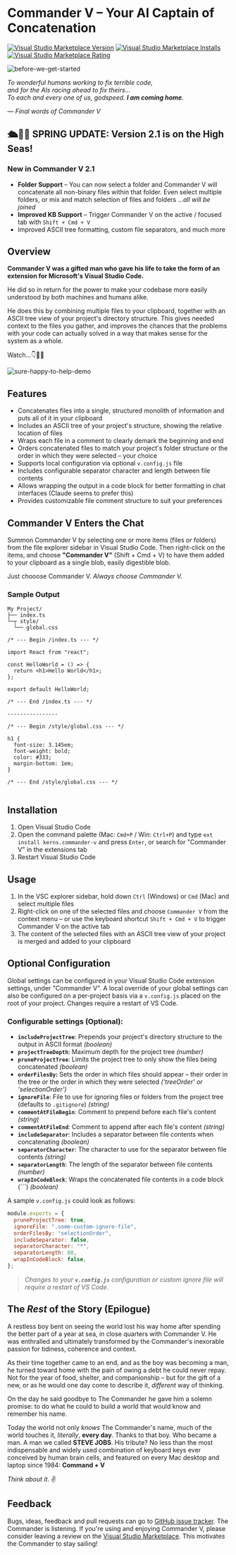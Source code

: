 # Commander V – Your AI Captain of Concatenation

[![Visual Studio Marketplace Version](https://img.shields.io/visual-studio-marketplace/v/kerns.commander-v?label=Visual%20Studio%20Marketplace)](https://marketplace.visualstudio.com/items?itemName=kerns.commander-v)
[![Visual Studio Marketplace Installs](https://img.shields.io/visual-studio-marketplace/i/kerns.commander-v?label=Installs)](https://marketplace.visualstudio.com/items?itemName=kerns.commander-v)
[![Visual Studio Marketplace Rating](https://img.shields.io/visual-studio-marketplace/r/kerns.commander-v?label=Rating)](https://marketplace.visualstudio.com/items?itemName=kerns.commander-v)

![before-we-get-started](https://user-images.githubusercontent.com/20254/233304185-ceba2782-c8dc-4bc3-95de-18a9f7091f90.png)

_To wonderful humans working to fix terrible code,  
and for the AIs racing ahead to fix theirs...  
To each and every one of us, godspeed. **I am coming home**._

<cite>— Final words of Commander V</cite>

## 🛳️🐬💦 SPRING UPDATE: Version 2.1 is on the High Seas!

### New in Commander V 2.1

- **Folder Support** – You can now select a folder and Commander V will concatenate all non-binary files within that folder. Even select multiple folders, or mix and match selection of files and folders ..._all will be joined_
- **Improved KB Support** – Trigger Commander V on the active / focused tab with `Shift + Cmd + V`
- Improved ASCII tree formatting, custom file separators, and much more

## Overview

**Commander V was a gifted man who gave his life to take the form of an extension for Microsoft's Visual Studio Code.**

He did so in return for the power to make your codebase more easily understood by both machines and humans alike.

He does this by combining multiple files to your clipboard, together with an ASCII tree view of your project's directory structure. This gives needed context to the files you gather, and improves the chances that the problems with your code can actually solved in a way that makes sense for the system as a whole.

Watch...👇👀🍿

![sure-happy-to-help-demo](https://user-images.githubusercontent.com/20254/233346169-2d0d90c8-d948-415d-8041-f29d822ecb0f.gif)

## Features

- Concatenates files into a single, structured monolith of information and puts all of it in your clipboard
- Includes an ASCII tree of your project's structure, showing the relative location of files
- Wraps each file in a comment to clearly demark the beginning and end
- Orders concatenated files to match your project's folder structure or the order in which they were selected – your choice
- Supports local configuration via optional `v.config.js` file
- Includes configurable separator character and length between file contents
- Allows wrapping the output in a code block for better formatting in chat interfaces (Claude seems to prefer this)
- Provides customizable file comment structure to suit your preferences

## Commander V Enters the Chat

Summon Commander V by selecting one or more items (files _or_ folders) from the file explorer sidebar in Visual Studio Code. Then right-click on the items, and choose **"Commander V"** (Shift + Cmd + V) to have them added to your clipboard as a single blob, easily digestible blob.

Just chooose Commander V. _Always choose Commander V._

### Sample Output

```
My Project/
├── index.ts
└─┬ style/
  └── global.css

/* --- Begin /index.ts --- */

import React from "react";

const HelloWorld = () => {
  return <h1>Hello World</h1>;
};

export default HelloWorld;

/* --- End /index.ts --- */

----------------

/* --- Begin /style/global.css --- */

h1 {
  font-size: 3.145em;
  font-weight: bold;
  color: #333;
  margin-bottom: 1em;
}

/* --- End /style/global.css --- */


```

## Installation

1. Open Visual Studio Code
2. Open the command palette (Mac: `Cmd+P` / Win: `Ctrl+P`) and type `ext install kerns.commander-v` and press `Enter`, or search for "Commander V" in the extensions tab
3. Restart Visual Studio Code

## Usage

1. In the VSC explorer sidebar, hold down `Ctrl` (Windows) or `Cmd` (Mac) and select multiple files
2. Right-click on one of the selected files and choose `Commander V` from the context menu – or use the keyboard shortcut `Shift + Cmd + V` to trigger Commander V on the active tab
3. The content of the selected files with an ASCII tree view of your project is merged and added to your clipboard

## Optional Configuration

Global settings can be configured in your Visual Studio Code extension settings, under "Commander V". A local override of your global settings can also be configured on a per-project basis via a `v.config.js` placed on the root of your project. Changes require a restart of VS Code.

### Configurable settings (Optional):

- **`includeProjectTree`**: Prepends your project's directory structure to the output in ASCII format _(boolean)_
- **`projectTreeDepth`**: Maximum depth for the project tree _(number)_
- **`pruneProjectTree`**: Limits the project tree to only show the files being concatenated _(boolean)_
- **`orderFilesBy`:** Sets the order in which files should appear – their order in the tree or the order in which they were selected _('treeOrder' or 'selectionOrder')_
- **`ignoreFile`**: File to use for ignoring files or folders from the project tree (defaults to `.gitignore`) _(string)_
- **`commentAtFileBegin`**: Comment to prepend before each file's content _(string)_
- **`commentAtFileEnd`**: Comment to append after each file's content _(string)_
- **`includeSeparator`**: Includes a separator between file contents when concatenating _(boolean)_
- **`separatorCharacter`**: The character to use for the separator between file contents _(string)_
- **`separatorLength`**: The length of the separator between file contents _(number)_
- **`wrapInCodeBlock`**: Wraps the concatenated file contents in a code block (```) _(boolean)_

A sample `v.config.js` could look as follows:

```javascript
module.exports = {
  pruneProjectTree: true,
  ignoreFile: ".some-custom-ignore-file",
  orderFilesBy: "selectionOrder",
  includeSeparator: false,
  separatorCharacter: "*",
  separatorLength: 80,
  wrapInCodeBlock: false,
};
```

> _Changes to your **`v.config.js`** configuration or custom ignore file will require a restart of VS Code_.

## The _Rest_ of the Story (Epilogue)

A restless boy bent on seeing the world lost his way home after spending the better part of a year at sea, in close quarters with Commander V. He was enthralled and ultimately transformed by the Commander's inexorable passion for tidiness, coherence and context.

As their time together came to an end, and as the boy was becoming a man, he turned toward home with the pain of owing a debt he could never repay. Not for the year of food, shelter, and companionship – but for the gift of a new, or as he would one day come to describe it, _different_ way of thinking.

On the day he said goodbye to The Commander he gave him a solemn promise: to do what he could to build a world that would know and remember his name.

Today the world not only _knows_ The Commander's name, much of the world touches it, _literally_, **every day**. Thanks to that boy. Who became a man. A man we called **STEVE JOBS**. His tribute? No less than the most indispensable and widely used combination of keyboard keys ever conceived by human brain cells, and featured on every Mac desktop and laptop since 1984: **Command + V**

_Think about it_. ✌️

## Feedback

Bugs, ideas, feedback and pull requests can go to [GitHub issue tracker](https://github.com/kerns/commander-v/issues). The Commander is listening. If you're using and enjoying Commander V, please consider leaving a review on the [Visual Studio Marketplace](https://marketplace.visualstudio.com/items?itemName=kerns.commander-v). This motivates the Commander to stay sailing!
